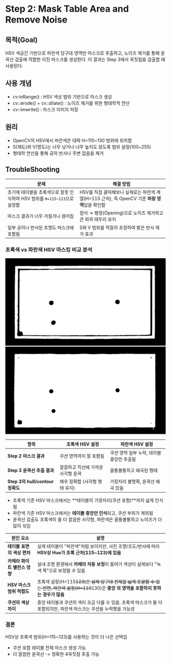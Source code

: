# Step 2: Mask Table Area and Remove Noise

## 목적(Goal)
HSV 색공간 기반으로 파란색 당구대 영역만 마스크로 추출하고,
노이즈 제거를 통해 윤곽선 검출에 적합한 이진 마스크를 생성한다.
이 결과는 Step 3에서 꼭짓점을 검출할 때 사용된다.

## 사용 개념
 - cv:inRange() : HSV 색상 범위 기반으로 마스크 생성
 - cv::erode() + cv::dilate() : 노이즈 제거를 위한 형태학적 연산
 - cv::imwrite() : 마스크 이미지 저장

## 원리
 - OpenCV의 HSV에서 파란색은 대략 H=110~130 범위에 위치함
 - S(채도)와 V(명도)는 너무 낮거나 너무 높지도 않도록 범위 설정(100~255)
 - 형태학 연산을 통해 공의 반사나 주변 잡음을 제거

## TroubleShooting
| 문제                                               | 해결 방법                                                            |
| ------------------------------------------------ | ---------------------------------------------------------------- |
| 초기에 테이블을 초록색으로 잘못 인식하여 HSV 범위를 `H=115~123`으로 설정함 | HSV를 직접 클릭해보니 실제로는 파란색 계열(H=115 근처), 즉 OpenCV 기준 **파랑 영역**임을 확인함 |
| 마스크 결과가 너무 거칠거나 끊어짐                              | 침식 → 팽창(Opening)으로 노이즈 제거하고 큰 외곽 테두리 유지                          |
| 일부 공이나 반사된 조명도 마스크에 포함됨                          | S와 V 범위를 적절히 조정하여 밝은 반사 제거 효과                                    |


### 초록색 vs 파란색 HSV 마스킹 비교 분석

![Alt text](/Step2_table_mask/images/step2_table_mask_green.jpg)
![Alt text](/Step2_table_mask/images/step2_table_mask_blue.jpg)

| 항목                           | 초록색 HSV 설정              | 파란색 HSV 설정               |
| ---------------------------- | ----------------------- | ------------------------ |
| **Step 2 마스크 결과**            | 쿠션 영역까지 잘 포함됨           | 쿠션 영역 일부 누락, 테이블 중앙만 추출됨 |
| **Step 3 윤곽선 추출 결과**         | 깔끔하고 직선에 가까운 사각형 윤곽     | 울퉁불퉁하고 왜곡된 형태            |
| **Step 3의 hull/contour 정확도** | 매우 정확함 (사각형 형태 유지)      | 가장자리 불명확, 윤곽선 왜곡 있음      |


 - 초록색 기준 HSV 마스크에서는 **테이블의 가장자리(쿠션 포함)**까지 넓게 인식됨
 - 파란색 기준 HSV 마스크에서는 **테이블 중앙만 인식**되고, 쿠션 부위가 제외됨
 - 윤곽선 검출도 초록색이 좀 더 깔끔한 사각형, 파란색은 울퉁불퉁하고 노이즈가 더 많이 섞임


| 원인 요소              | 설명                                                                                              |
| ------------------ | ----------------------------------------------------------------------------------------------- |
| **테이블 표면의 색상 편차**  | 실제 테이블이 "파란색"처럼 보이지만, 사진 조명/조도/반사에 따라 **HSV상 Hue가 초록 근처(115\~123)에 있음**                         |
| **카메라 화이트 밸런스 영향** | 실내 조명 환경에서 **카메라 자동 보정**이 들어가 색상이 실제보다 "녹색 쪽"으로 보정될 수 있음                                        |
| **HSV 마스크 범위 적합도** | 초록색 설정(H=115~~123)은 실제 당구대 전체를 넓게 포괄할 수 있는 반면, 파란색 설정(H=110~~130)은 **중앙 외 영역을 포함하지 못하는 경우가 많음** |
| **쿠션의 색상 차이**      | 중앙 테이블과 쿠션의 색이 조금 다를 수 있음. 초록색 마스크가 둘 다 포함되지만, 파란색 마스크는 쿠션을 누락했을 가능성                            |


### 결론 
HSV상 초록색 범위(H=115~123)를 사용하는 것이 더 나은 선택임
 - 쿠션 포함 테이블 전체 마스크 생성 가능
 - 더 깔끔한 윤곽선 -> 정확한 4꼭짓점 추출 가능